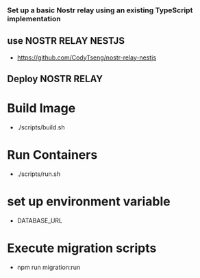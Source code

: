 ### Set up a basic Nostr relay using an existing TypeScript implementation

## use NOSTR RELAY NESTJS

- https://github.com/CodyTseng/nostr-relay-nestjs

## Deploy NOSTR RELAY

# Build Image

- ./scripts/build.sh

# Run Containers

- ./scripts/run.sh

# set up environment variable

- DATABASE_URL

# Execute migration scripts

- npm run migration:run
